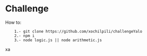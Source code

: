 # Challenge

How to: 
```
	1.- git clone https://github.com/xochilpili/challengeYalo
	2.- npm i
	3.- node logic.js || node arithmetic.js
```
xa
	
